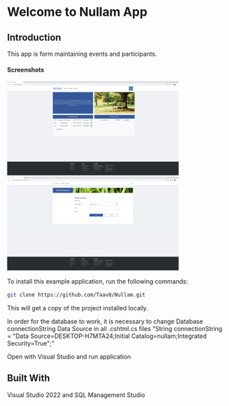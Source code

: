 # Welcome to Nullam App
 
## Introduction
 
This app is form maintaining events and participants.

#### Screenshots
 <p align="left">
      <img src="https://github.com/Taav0/Nullam/blob/master/readme/Avaleht.png" "Avaleht" width=400>
      <img src="https://github.com/Taav0/Nullam/blob/master/readme/addEvent.png" "Ürituse Lisamine" width=400>
 </p>
 
To install this example application, run the following commands:

```bash
git clone https://github.com/Taav0/Nullam.git
```
This will get a copy of the project installed locally.

In order for the database to work, it is necessary to change Database connectionString Data Source in all .cshtml.cs files
"String connectionString = "Data Source=DESKTOP-H7MTA24;Initial Catalog=nullam;Integrated Security=True";"

Open with Visual Studio and run application

## Built With
Visual Studio 2022 and SQL Management Studio
